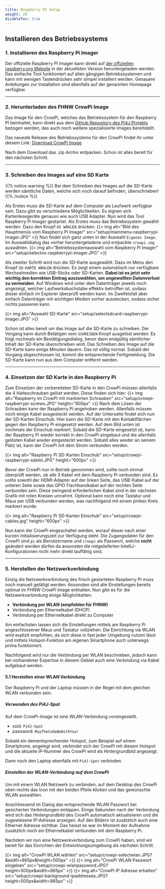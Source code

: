 ```yaml
---
title: Raspberry PI Setup 
weight: 20 
disableToc: true
---
```


## Installieren des Betriebssystems

### 1. Installieren des Raspberry Pi Imager

Der offizielle Raspberry Pi Imager kann direkt auf
[der offiziellen raspberry.org Website](https://www.raspberrypi.org/software/) in der aktuellsten Version heruntergeladen werden. Das
einfache Tool funktioniert auf allen gängigen Betriebssystemen und kann mit wenigen Tastendrücken sehr simpel installiert werden. Genauere
Anleitungen zur Installation sind ebenfalls auf der genannten Homepage verfügbar.

---

### 2. Herunterladen des FHNW CrowPi Image

Das Image für den CrowPi, welches das Betriebssystem für den Raspberry PI beinhaltet, kann direkt aus dem [Github
Repository des Pi4J Projekts](https://github.com/Pi4J/pi4j-os) bezogen werden, das auch noch weitere spezialisierte Images bereitstellt.

Das neueste Release des Betriebssystems für den CrowPi findet ihr unter diesem Link: [Download CrowPi Image](https://pi4j-download.com/main-crowpi.img.zip)

Nach dem Download das .zip Archiv entpacken. Schon ist alles bereit für den nächsten Schritt.

---

### 3. Schreiben des Images auf eine SD Karte

{{% notice warning %}} Bei dem Schreiben des Images auf die SD-Karte werden sämtliche Daten, welche sich noch darauf
befinden, überschrieben!
{{% /notice %}}

Als Erstes muss die SD-Karte auf dem Computer als Laufwerk verfügbar sein. Dazu gibt es verschiedene Möglichkeiten. Es
eignen sich Kartenlesegeräte genauso wie auch USB Adapter. Nun wird das Tool Raspberry Pi Imager gestartet. Als Erstes
muss das Betriebssystem gewählt werden. Dazu den Knopf `OS WÄHLEN` drücken.
{{< img alt="Bild des Hauptmenüs vom Raspberry Pi Imager" src="setup/mainmenu-raspberrypi-imager.JPG" >}}
Nun findet sich ganz unten in der Auswahl `Eigenes Image`. Im Auswahldialog das vorher heruntergeladene und entpackte
`crowpi.img` auswählen.
{{< img alt="Betriebssystemauswahl vom Raspberry Pi Imager" src="setup/selectos-raspberrypi-imager.JPG" >}}

Als zweiter Schritt wird nun die SD-Karte ausgewählt. Dazu im Menu den Knopf `SD-KARTE WÄHLEN` drücken. Es zeigt einem
automatisch nur verfügbare Wechselmedien wie USB-Sticks oder SD-Karten. **Dabei ist es jetzt sehr wichtig den korrekten
Eintrag auszuwählen, um ungewollten Datenverlust zu vermeiden**. Auf Windows wird unter dem Datenträger jeweils noch
angezeigt, welcher Laufwerksbuchstabe effektiv betroffen ist, sodass dieser einfach im Explorer überprüft werden kann.
Im Zweifelsfall aber einfach Datenträger mit wichtigen Medien vorher ausstecken, sodass sicher nichts passieren kann.

{{< img alt="Auswahl SD-Karte" src="setup/selectsdcard-raspberrypi-imager.JPG" >}}

Schon ist alles bereit um das Image auf die SD-Karte zu schreiben. Der Vorgang kann durch Betätigen vom `SCHREIBEN`
Knopf ausgelöst werden. Es folgt nochmals ein Bestätigungsdialog, bevor dann endgültig sämtlicher Inhalt der SD-Karte
überschrieben wird. Das Schreiben des Image auf die SD-Karte kann einige Minuten dauern. Das ist völlig normal. Sobald
der Vorgang abgeschlossen ist, kommt die entsprechende Fertigmeldung. Die SD-Karte kann nun aus dem Computer entfernt
werden.

---

### 4. Einsetzen der SD Karte in den Raspberry Pi

Zum Einsetzen der vorbereiteten SD-Karte in den CrowPi müssen allenfalls die 4 Halteschrauben gelöst werden. Diese
finden sich hier:
{{< img alt="Raspberry im CrowPi mit markierten Schrauben" src="setup/crowpi-raspberrypi-screws.JPG" height="600px" >}}
Nach dem Lösen der Schrauben kann der Raspberry Pi angehoben werden. Allenfalls müssen noch einige Kabel ausgesteckt
werden. Auf der Unterseite findet sich nun der SD-Karten Einschub. Hier kann die SD-Karte mit den Kontaktflächen gegen
den Raspberry Pi eingesetzt werden. Auf dem Bild unten ist nochmals der Einschub markiert. Sobald die SD-Karte
eingesetzt ist, kann der Raspberry Pi wieder korrekt in den CrowPi eingebaut und die allenfalls gelösten Kabel wieder
eingesteckt werden. Sobald alles wieder an seinem Platz ist, kann der CrowPi mit dem Strom verbunden werden.

{{< img alt="Raspberry Pi SD-Karten Einschub" src="setup/crowpi-raspberrypi-sdslot.JPG" height="600px" >}}

Bevor der CrowPi nun in Betrieb genommen wird, sollte noch einmal überprüft werden, ob alle 3 Kabel mit dem Raspberry Pi verbunden sind. Es
sollte sowohl der HDMI-Adapter auf der linken Seite, das USB-Kabel auf der unteren Seite sowie das GPIO Flachbandkabel auf der rechten Seite
verbunden sein. Diese zwingend erforderlichen Kabel sind in der nächsten Grafik mit roten Kreisen umrahmt. Optional kann noch eine Tastatur
und Maus per USB verbunden werden, was nachfolgend mit einem pinken Kreis markiert wurde:

{{< img alt="Raspberry Pi SD-Karten Einschub" src="setup/crowpi-cables.jpg" height="600px" >}}

Nun kann der CrowPi eingeschaltet werden, worauf dieser nach einer kurzen Initialisierungszeit zur Verfügung steht. Die Zugangsdaten für den
CrowPi sind `pi` als Benutzername und `crowpi` als Passwort, welche **nicht** geändert werden dürfen da ansonsten die mitgelieferten
IntelliJ-Konfigurationen nicht mehr direkt lauffähig sind.

---

### 5. Herstellen der Netzwerkverbindung

Einzig die Netzwerkverbindung des frisch gestarteten Raspberry Pi muss noch manuell getätigt werden. Ansonsten sind alle
Einstellungen bereits optimal im FHNW CrowPi Image enthalten. Nun gibt es für die Netzwerkverbindung einige
Möglichkeiten:

- **Verbindung per WLAN (empfohlen für FHNW)**
- Verbindung per Ethernetkabel (DHCP)
- Verbindung per Ethernetkabel direkt zu Computer

Am einfachsten lassen sich die Einstellungen mittels am Raspberry Pi angeschlossener Maus und Tastatur vollziehen. Die
Einrichtung via WLAN wird explizit empfohlen, da sich diese in fast jeder Umgebung nutzen lässt und mittels
Hotspot-Funktion am eigenen Smartphone auch unterwegs prima funktioniert.

Nachfolgend wird nur die Verbindung per WLAN beschrieben, jedoch kann bei vorhandener Expertise in diesem Gebiet auch
eine Verbindung via Kabel aufgebaut werden.

#### 5.1 Herstellen einer WLAN Verbindung

Der Raspberry Pi und der Laptop müssen in der Regel mit dem gleichen WLAN verbunden sein. 

#####  Verwenden des Pi4J-Spot

Auf dem CrowPi-Image ist eine WLAN-Verbindung voreingestellt.

- ssid: ``Pi4J-Spot``
- password: ``MayTheCodeBeWithYou!``

Sobald ein dementsprechender Hotspot, zum Beispiel auf einem Smartphone, angelegt wird, verbindet sich der CrowPi mit diesem Hotspot und die aktuelle IP-Nummer des CrowPi wird als Hintergrundbild angezeigt. 

Dann noch den Laptop ebenfalls mit ``Pi4J-Spot`` verbinden.

##### Einstellen der WLAN-Verbindung auf dem CrowPi

Um mit einem WLAN Netzwerk zu verbinden, auf dem Desktop des CrowPi oben rechts das Icon mit den beiden Pfeile klicken und das
gewünschte WLAN auswählen.

Anschliessend im Dialog das entsprechende WLAN Passwort bei gesicherten Verbindungen eintippen. Einige Sekunden nach der Verbindung wird sich das Hintergrundbild des CrowPi automatisch aktualisieren und die zugewiesene IP-Adresse anzeigen. Auf den Bildern ist zusätzlich auch eine
Ethernet Adresse sichtbar. Das heisst es war im Moment der Aufnahme zusätzlich noch ein Ethernetkabel verbunden mit dem
Raspberry Pi. 

Nachdem wir nun eine Netzwerkverbindung zum CrowPi haben, sind wir bereit für das Einrichten der Entwicklungsumgebung als nächsten Schritt.

{{< img alt="CrowPi WLAN wählen" src="setup/crowpi-selectwlan.JPG?&width=865px&height=500px" >}}
{{< img alt="CrowPi WLAN Passwort eingeben" src="setup/crowpi-wlanpassword.JPG?height=500px&width=865px" >}}
{{< img alt="CrowPi IP Adresse erhalten" src="setup/crowpi-background-ipaddresses.JPG?height=500px&width=865px" >}}
